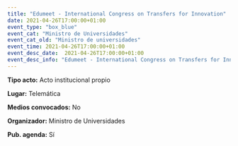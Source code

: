 ```yaml
---
title: "Edumeet - International Congress on Transfers for Innovation"
date: 2021-04-26T17:00:00+01:00
event_type: "box_blue" 
event_cat: "Ministro de Universidades"
event_cat_old: "Ministro de universidades"
event_time: 2021-04-26T17:00:00+01:00
event_desc_date:  2021-04-26T17:00:00+01:00
event_desc_info: "Edumeet - International Congress on Transfers for Innovation"
---
```


</p><p class="card-light list_schedule_description"><b>Tipo acto:</b> Acto institucional propio  
</p><p class="card-light list_schedule_description"><b>Lugar:</b> Telemática  
</p><p class="card-light list_schedule_description"><b>Medios convocados:</b> No  
</p><p class="card-light list_schedule_description"><b>Organizador:</b> Ministro de Universidades </p><p class="card-light list_schedule_description"><b>Pub. agenda:</b> Sí  
</p>
